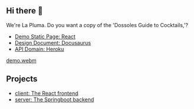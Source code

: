 ## Hi there 👋

We're La Pluma. Do you want a copy of the 'Dossoles Guide to Cocktails,'?

- [Demo Static Page: React](https://bytetype.github.io/alchemists/#)
- [Design Document: Docusaurus](https://bytetype.github.io/document)
- [API Domain: Heroku](https://bytetype-cea685bb8e38.herokuapp.com)

[demo.webm](https://github.com/ByteType/alchemists/assets/88884784/c748d830-29a6-4f55-91c0-20ff5536676b)

<!--

**Here are some ideas to get you started:**

🙋‍♀️ A short introduction - what is your organization all about?
🌈 Contribution guidelines - how can the community get involved?
👩‍💻 Useful resources - where can the community find your docs? Is there anything else the community should know?
🍿 Fun facts - what does your team eat for breakfast?
🧙 Remember, you can do mighty things with the power of [Markdown](https://docs.github.com/github/writing-on-github/getting-started-with-writing-and-formatting-on-github/basic-writing-and-formatting-syntax)
-->

## Projects
- [client: The React frontend](https://github.com/ByteType/alchemists)
- [server: The Springboot backend](https://github.com/ByteType/amanises)
